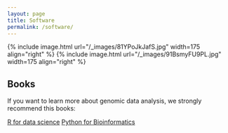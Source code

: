 ```yaml
---
layout: page
title: Software
permalink: /software/
---
```


{% include image.html url="/_images/81YPoJkJafS.jpg" width=175 align="right" %}
{% include image.html url="/_images/91BsmyFU9PL.jpg" width=175 align="right" %}



## Books

If you want to learn more about genomic data analysis, we strongly recommend this books: 

[R for data science](https://r4ds.had.co.nz)
[Python for Bioinformatics](https://drive.google.com/file/d/1xvqCNOT3WBaBI-5jIPcv8_Cr9TDhytJ4/view?usp=share_link)

